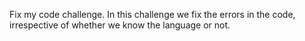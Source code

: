 Fix my code challenge. In this challenge we fix the errors in
the code, irrespective of whether we know the language or not.
